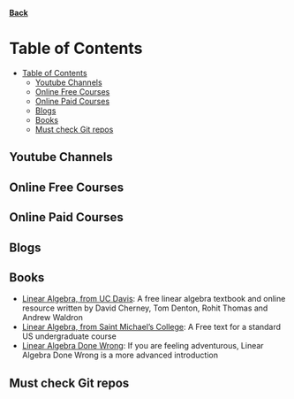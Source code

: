 **[Back](https://github.com/sameerkatija/resources)**

# Table of Contents

- [Table of Contents](#table-of-contents)
  - [Youtube Channels](#youtube-channels)
  - [Online Free Courses](#online-free-courses)
  - [Online Paid Courses](#online-paid-courses)
  - [Blogs](#blogs)
  - [Books](#books)
  - [Must check Git repos](#must-check-git-repos)

## Youtube Channels

## Online Free Courses

## Online Paid Courses

## Blogs

## Books

- [Linear Algebra, from UC Davis](https://www.math.ucdavis.edu/~linear/): A free linear algebra textbook and online resource written by David Cherney, Tom Denton, Rohit Thomas and Andrew Waldron
- [Linear Algebra, from Saint Michael’s College](https://joshua.smcvt.edu/linearalgebra/): A Free text for a standard US undergraduate course
- [Linear Algebra Done Wrong](www.math.brown.edu/streil/papers/LADW/LADW.html): If you are feeling adventurous, Linear Algebra Done Wrong is a more advanced introduction

## Must check Git repos
